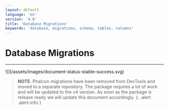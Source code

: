 ```yaml
---
layout: default
language: 'en'
version: '4.0'
title: 'Database Migrations'
keywords: 'database, migrations, schema, tables, columns'
---
```

# Database Migrations
<hr/>
![](/assets/images/document-status-stable-success.svg)

> **NOTE**: Phalcon migrations have been removed from DevTools and moved to a separate repository. The package requires a lot of work and will be updated to the v4 version. As soon as the package is release ready we will update this document accordingly.
{: .alert .alert-info } 
